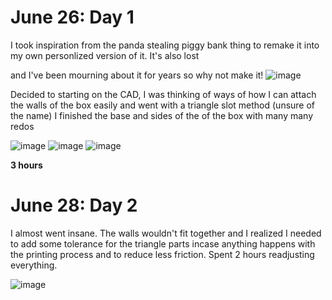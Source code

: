 # June 26: Day 1

I took inspiration from the panda stealing piggy bank thing to remake it into my own personlized version of it. It's also lost 

and I've been mourning about it for years so why not make it!
![image](https://github.com/user-attachments/assets/08947599-6a3f-4206-b69b-f363beb3753e)

Decided to starting on the CAD, I was thinking of ways of how I can attach the walls of the box easily and went with a triangle slot method (unsure of the name) I finished the base and sides of the of the box with many many redos

![image](https://github.com/user-attachments/assets/6c60b4a6-450e-4672-a529-0de62db9db28)
![image](https://github.com/user-attachments/assets/f2c4be2a-b6e9-4df4-bbba-31822bc114a0)
![image](https://github.com/user-attachments/assets/f991df9e-3662-43bc-b0c5-d87553c7033c)

**3 hours**

# June 28: Day 2

I almost went insane. The walls wouldn't fit together and I realized I needed to add some tolerance for the triangle parts incase anything happens with the printing process and to reduce less friction. Spent 2 hours readjusting everything.

![image](https://github.com/user-attachments/assets/8c027739-817f-4070-95f2-7d85c977c272)

